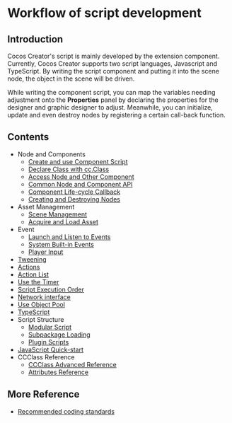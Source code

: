 # Workflow of script development

## Introduction

Cocos Creator's script is mainly developed by the extension component. Currently, Cocos Creator supports two script languages, Javascript and TypeScript. By writing the script component and putting it into the scene node, the object in the scene will be driven.

While writing the component script, you can map the variables needing adjustment onto the **Properties** panel by declaring the properties for the designer and graphic designer to adjust. Meanwhile, you can initialize, update and even destroy nodes by registering a certain call-back function.

## Contents

- Node and Components
  - [Create and use Component Script](use-component.md)
  - [Declare Class with cc.Class](class.md)
  - [Access Node and Other Component](access-node-component.md)
  - [Common Node and Component API](basic-node-api.md)
  - [Component Life-cycle Callback](life-cycle-callbacks.md)
  - [Creating and Destroying Nodes](create-destroy.md)
- Asset Management
  - [Scene Management](scene-managing.md)
  - [Acquire and Load Asset](load-assets.md)
- Event
  - [Launch and Listen to Events](events.md)
  - [System Built-in Events](internal-events.md)
  - [Player Input](player-controls.md)
- [Tweening](tween.md)
- [Actions](actions.md)
- [Action List](action-list.md)
- [Use the Timer](scheduler.md)
- [Script Execution Order](execution-order.md)
- [Network interface](network.md)
- [Use Object Pool](pooling.md)
- [TypeScript](typescript.md)
- Script Structure
  - [Modular Script](modular-script.md)
  - [Subpackage Loading](subpackage.md)
  - [Plugin Scripts](plugin-scripts.md)
- [JavaScript Quick-start](javascript-primer.md)
- CCClass Reference
  - [CCClass Advanced Reference](reference/class.md)
  - [Attributes Reference](reference/attributes.md)

## More Reference

- [Recommended coding standards](reference/coding-standards.md)
